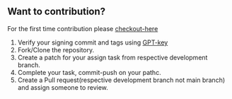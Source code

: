 ## Want to contribution?

For the first time contribution please [checkout-here](https://github.com/firstcontributions/first-contributions)

1. Verify your signing commit and tags using [GPT-key](https://docs.github.com/en/authentication/managing-commit-signature-verification/generating-a-new-gpg-key)
2. Fork/Clone the repository.
3. Create a patch for your assign task from respective development branch.
4. Complete your task, commit-push on your pathc.
5. Create a Pull request(respective development branch not main branch) and assign someone to review.

